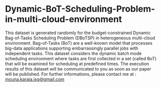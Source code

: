 # Dynamic-BoT-Scheduling-Problem-in-multi-cloud-environment
This dataset is generated randomly for the budget-constrained Dynamic Bag-of-Tasks Scheduling Problem (DBoTSP) in heterogeneous multi-cloud environment.
Bag-of-Tasks (BoT) are a well-known model that processes big-data applications supporting embarrassingly parallel jobs with independent tasks. 
This dataset considers the dynamic batch mode scheduling environment where tasks are first collected in a set (called BoT) that will be examined for scheduling at predefined times.
The execution results of this dataset will be communicated to you as soon as our paper will be published.
For further informations, please contact me at : mouna.karaja.isg@gmail.com

